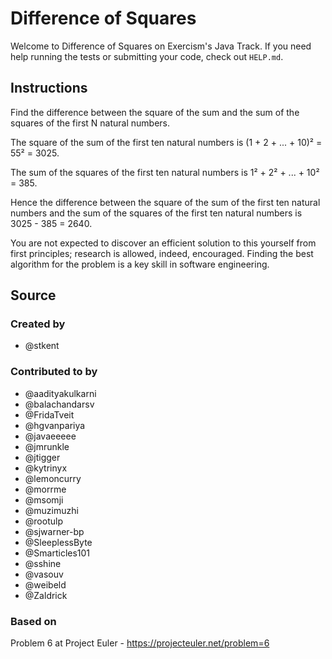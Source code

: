 # Difference of Squares

Welcome to Difference of Squares on Exercism's Java Track.
If you need help running the tests or submitting your code, check out `HELP.md`.

## Instructions

Find the difference between the square of the sum and the sum of the squares of the first N natural numbers.

The square of the sum of the first ten natural numbers is
(1 + 2 + ... + 10)² = 55² = 3025.

The sum of the squares of the first ten natural numbers is
1² + 2² + ... + 10² = 385.

Hence the difference between the square of the sum of the first
ten natural numbers and the sum of the squares of the first ten
natural numbers is 3025 - 385 = 2640.

You are not expected to discover an efficient solution to this yourself from
first principles; research is allowed, indeed, encouraged. Finding the best
algorithm for the problem is a key skill in software engineering.

## Source

### Created by

- @stkent

### Contributed to by

- @aadityakulkarni
- @balachandarsv
- @FridaTveit
- @hgvanpariya
- @javaeeeee
- @jmrunkle
- @jtigger
- @kytrinyx
- @lemoncurry
- @morrme
- @msomji
- @muzimuzhi
- @rootulp
- @sjwarner-bp
- @SleeplessByte
- @Smarticles101
- @sshine
- @vasouv
- @weibeld
- @Zaldrick

### Based on

Problem 6 at Project Euler - https://projecteuler.net/problem=6